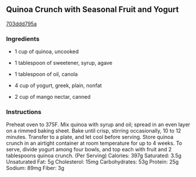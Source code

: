 ## Quinoa Crunch with Seasonal Fruit and Yogurt

[703ddd795a](http://www.epicurious.com/recipes/food/views/quinoa-crunch-with-seasonal-fruit-and-yogurt-394187)

### Ingredients

 - 1 cup of quinoa, uncooked

 - 1 tablespoon of sweetener, syrup, agave

 - 1 tablespoon of oil, canola

 - 4 cup of yogurt, greek, plain, nonfat

 - 2 cup of mango nectar, canned

### Instructions

Preheat oven to 375F. Mix quinoa with syrup and oil; spread in an even layer on a rimmed baking sheet. Bake until crisp, stirring occasionally, 10 to 12 minutes. Transfer to a plate, and let cool before serving. Store quinoa crunch in an airtight container at room temperature for up to 4 weeks. To serve, divide yogurt among four bowls, and top each with fruit and 2 tablespoons quinoa crunch. (Per Serving) Calories: 397g Saturated: 3.5g Unsaturated Fat: 5g Cholesterol: 15mg Carbohydrates: 53g Protein: 25g Sodium: 89mg Fiber: 3g